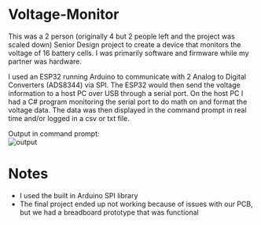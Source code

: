 # Voltage-Monitor
This was a 2 person (originally 4 but 2 people left and the project was scaled down) Senior Design project to create a device that monitors the voltage of 16 battery cells. I was primarily software and firmware while my partner was hardware.  

I used an ESP32 running Arduino to communicate with 2 Analog to Digital Converters (ADS8344) via SPI. The ESP32 would then send the voltage information to a host PC over USB through a serial port. On the host PC I had a C# program monitoring the serial port to do math on and format the voltage data. The data was then displayed in the command prompt in real time and/or logged in a csv or txt file.


Output in command prompt:  
![output](https://user-images.githubusercontent.com/95504904/144691797-29478b50-f807-478b-a83d-1c2970a0043e.png)


# Notes
- I used the built in Arduino SPI library
- The final project ended up not working because of issues with our PCB, but we had a breadboard prototype that was functional
